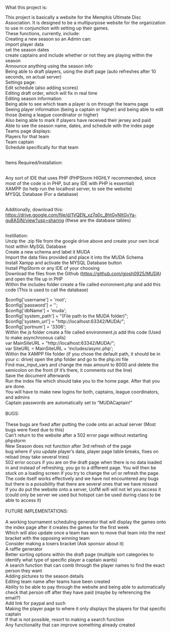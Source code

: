 What this project is:<br>

This project is basically a website for the Memphis Ultimate Disc Association. It is designed to be a multipurpose website for the organization to use in conjunction with setting up their games.<br>
These functions, currently,  include:<br>
Creating a new season so an Admin can:<br>
import player data<br>
set the season dates<br>
create captains and include whether or not they are playing within the season<br>
Announce anything using the season info<br>
Being able to draft players, using the draft page (auto refreshes after 10 seconds, on actual server)<br>
Settings page:<br>
Edit schedule (also adding scores)<br>
Editing draft order, which will fix in real time<br>
Editing season information<br>
Being able to see which team a player is on through the teams page<br>
Seeing player information (being a captain or higher) and being able to edit those (being a league coordinator or higher)<br>
Also being able to mark if players have received their jersey and paid<br>
Able to see the season name, dates, and schedule with the index page<br>
Teams page displays:<br>
Players for that team<br>
Team captain<br>
Schedule specifically for that team<br><br>


Items Required/Installation:<br><br>

Any sort of IDE that uses PHP (PHPStorm HIGHLY recommended, since most of the code is in PHP, but any IDE with PHP is essential)<br>
XAMPP (to help run the localhost server, to see the website)<br>
MYSQL Database (For a database)<br><br>

Additionally, download this: https://drive.google.com/file/d/1VQEN_xz7q0c_8htGyNItGvYa-gu8ASiN/view?usp=sharing (these are the database tables)<br><br>

Instillation:<br>
Unzip the .zip file from the google drive above and create your own local host within MySQL Database<br>
Create a new schema and label it MUDA<br>
Import the data files provided and place it into the MUDA Schema<br>
Install Xampp and activate the MYSQL Database button<br>
Install PhpStorm or any IDE of your choosing<br>
Download the files from the Github (https://github.com/gjosh0925/MUDA) and open the file up in PHP<br>
Within the includes folder create a file called evironment.php and add this code (This is used to call the database)<br>
<?php
$config['servername'] = 'localhost';<br>
$config['username'] = 'root';<br>
$config['password'] = '';<br>
$config['dbName'] = 'muda';<br>


$config['system_path'] = "(File path to the MUDA folder)";<br>
$config['system_url'] = "http://localhost:63342/MUDA/";<br>
$config['portnum'] = '3306';<br>
Within the js folder create a file called environment.js add this code (Used to make asynchronous calls)<br>
var MainSiteURL = "http://localhost:63342/MUDA/";<br>
var SiteURL = MainSiteURL + 'includes/async.php';<br>
Within the XAMPP file folder (if you chose the default path, it should be in your c: drive) open the php folder and go to the php.ini file<br>
Find max_input_vars and change the max amount to 8000 and delete the semicolon on the front (if it’s there, it comments out the line)<br>
Save the document afterwards<br>
Run the index file which should take you to the home page. After that you are done. <br>
You will have to make new logins for both, captains, league coordinators, and admins<br>
Captain passwords are automatically set to “MUDACaptain!”<br><br>


BUGS:<br><br>

These bugs are fixed after putting the code onto an actual server (Most bugs were fixed due to this)<br>
Can’t return to the website after a 502 error page without restarting phpstorm<br>
New Season does not function after 3rd refresh of the page<br>
bug where if you update player’s data, player page table breaks, fixes on reload (may take several tries) <br>
502 error occurs if you are on the draft page when there is no data loaded in and instead of refreshing, you go to a different page. You will then be stuck on a loading screen if you try to change the url or refresh the page.<br>
The code itself works effectively and we have not encountered any bugs but there is a possibility that there are several ones that we have missed<br>
If you do put the website onto a server, UofM wifi will not let you access it (could only be server we used but hotspot can be used during class to be able to access it)<br><br>


FUTURE IMPLEMENTATIONS:<br><br>

A working tournament scheduling generator that will display the games onto the index page after it creates the games for the first week<br>
Which will also update once a team has won to move that team into the next bracket with the opposing winning team<br>
Consider making a losers bracket (Ask sponsor about it)<br>
A raffle generator<br>
Better sorting options within the draft page (multiple sort categories to identify what type of specific player a captain wants)<br>
A search function that can comb through the player names to find the exact person they want<br>
Adding pictures to the season details<br>
Editing team name after teams have been created<br>
Ability to be able to pay through the website and being able to automatically check that person off after they have paid (maybe by referencing the email?)<br>
Add link for paypal and such<br>
Making the player page to where it only displays the players for that specific captain<br>
If that is not possible, resort to making a search function<br>
Any functionality that can improve something already created<br>

